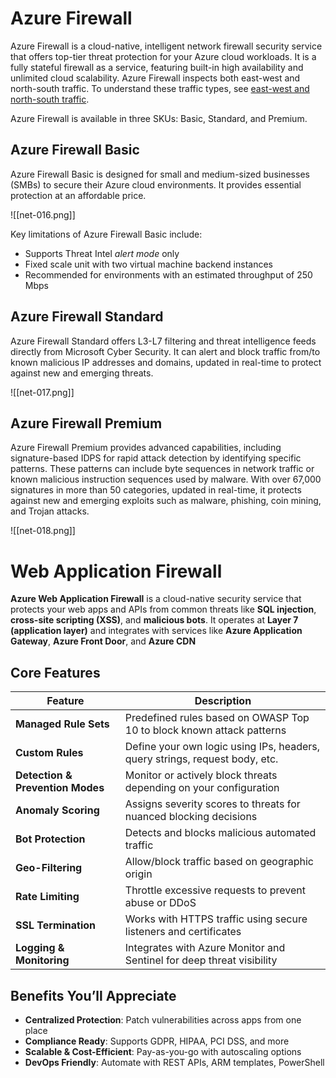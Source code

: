 # Azure Firewall

Azure Firewall is a cloud-native, intelligent network firewall security service that offers top-tier threat protection for your Azure cloud workloads. It is a fully stateful firewall as a service, featuring built-in high availability and unlimited cloud scalability. Azure Firewall inspects both east-west and north-south traffic. To understand these traffic types, see [east-west and north-south traffic](https://learn.microsoft.com/en-us/azure/well-architected/security/networking#scope-of-influence).

Azure Firewall is available in three SKUs: Basic, Standard, and Premium.
## Azure Firewall Basic

Azure Firewall Basic is designed for small and medium-sized businesses (SMBs) to secure their Azure cloud environments. It provides essential protection at an affordable price.

![[net-016.png]]

Key limitations of Azure Firewall Basic include:

- Supports Threat Intel _alert mode_ only
- Fixed scale unit with two virtual machine backend instances
- Recommended for environments with an estimated throughput of 250 Mbps

## Azure Firewall Standard

Azure Firewall Standard offers L3-L7 filtering and threat intelligence feeds directly from Microsoft Cyber Security. It can alert and block traffic from/to known malicious IP addresses and domains, updated in real-time to protect against new and emerging threats.

![[net-017.png]]
## Azure Firewall Premium

Azure Firewall Premium provides advanced capabilities, including signature-based IDPS for rapid attack detection by identifying specific patterns. These patterns can include byte sequences in network traffic or known malicious instruction sequences used by malware. With over 67,000 signatures in more than 50 categories, updated in real-time, it protects against new and emerging exploits such as malware, phishing, coin mining, and Trojan attacks.

![[net-018.png]]

# Web Application Firewall

**Azure Web Application Firewall** is a cloud-native security service that protects your web apps and APIs from common threats like **SQL injection**, **cross-site scripting (XSS)**, and **malicious bots**. It operates at **Layer 7 (application layer)** and integrates with services like **Azure Application Gateway**, **Azure Front Door**, and **Azure CDN**

## Core Features

|Feature|Description|
|---|---|
|**Managed Rule Sets**|Predefined rules based on OWASP Top 10 to block known attack patterns|
|**Custom Rules**|Define your own logic using IPs, headers, query strings, request body, etc.|
|**Detection & Prevention Modes**|Monitor or actively block threats depending on your configuration|
|**Anomaly Scoring**|Assigns severity scores to threats for nuanced blocking decisions|
|**Bot Protection**|Detects and blocks malicious automated traffic|
|**Geo-Filtering**|Allow/block traffic based on geographic origin|
|**Rate Limiting**|Throttle excessive requests to prevent abuse or DDoS|
|**SSL Termination**|Works with HTTPS traffic using secure listeners and certificates|
|**Logging & Monitoring**|Integrates with Azure Monitor and Sentinel for deep threat visibility|
## Benefits You’ll Appreciate

- **Centralized Protection**: Patch vulnerabilities across apps from one place
- **Compliance Ready**: Supports GDPR, HIPAA, PCI DSS, and more
- **Scalable & Cost-Efficient**: Pay-as-you-go with autoscaling options
- **DevOps Friendly**: Automate with REST APIs, ARM templates, PowerShell